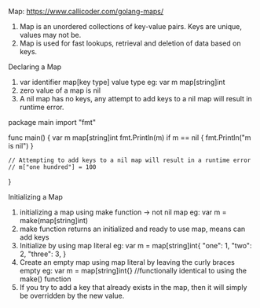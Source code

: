 Map:
https://www.callicoder.com/golang-maps/

1. Map is an unordered collections of key-value pairs. Keys are unique, values may not be.
2. Map is used for fast lookups, retrieval and deletion of data based on keys.

Declaring a Map
1. var identifier map[key type] value type
    eg: var m map[string]int
2. zero value of a map is nil
3. A nil map has no keys, any attempt to add keys to a nil map will result in runtime error.

package main
import "fmt"

func main() {
	var m map[string]int
	fmt.Println(m)
	if m == nil {
		fmt.Println("m is nil")
	}

	// Attempting to add keys to a nil map will result in a runtime error
	// m["one hundred"] = 100
}

Initializing a Map
1. initializing a map using make function -> not nil map
    eg: var m = make(map[string]int)
2. make function returns an initialized and ready to use map, means can add keys
3. Initialize by using map literal
    eg: var m = map[string]int{
	                "one": 1,
	                "two": 2,
                	"three": 3,
                    }
4. Create an empty map using map literal by leaving the curly braces empty 
    eg: var m = map[string]int{}   //functionally identical to using the make() function
5. If you try to add a key that already exists in the map, then it will simply be overridden by the new value.